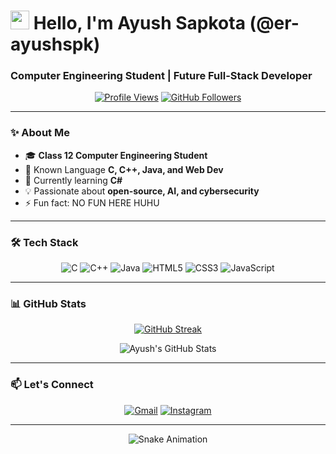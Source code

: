 # <img src="https://media.giphy.com/media/hvRJCLFzcasrR4ia7z/giphy.gif" width="30px"> Hello, I'm Ayush Sapkota (@er-ayushspk)
### **Computer Engineering Student | Future Full-Stack Developer**

<div align="center">

[![Profile Views](https://komarev.com/ghpvc/?username=er-ayushspk&label=Profile+Views&color=brightgreen&style=flat)](https://github.com/er-ayushspk)
[![GitHub Followers](https://img.shields.io/github/followers/er-ayushspk?label=Follow&style=social)](https://github.com/er-ayushspk)

</div>

---

### **✨ About Me**
- 🎓 **Class 12 Computer Engineering Student**
- 🌱 Known Language **C, C++, Java, and Web Dev**
- 🫠 Currently learning **C#**
- 💡 Passionate about **open-source, AI, and cybersecurity**
- ⚡ Fun fact: NO FUN HERE HUHU

---

### **🛠️ Tech Stack**
<div align="center">

![C](https://img.shields.io/badge/c-%2300599C.svg?style=for-the-badge&logo=c&logoColor=white)
![C++](https://img.shields.io/badge/c++-%2300599C.svg?style=for-the-badge&logo=c%2B%2B&logoColor=white)
![Java](https://img.shields.io/badge/java-%23ED8B00.svg?style=for-the-badge&logo=openjdk&logoColor=white)
![HTML5](https://img.shields.io/badge/html5-%23E34F26.svg?style=for-the-badge&logo=html5&logoColor=white)
![CSS3](https://img.shields.io/badge/css3-%231572B6.svg?style=for-the-badge&logo=css3&logoColor=white)
![JavaScript](https://img.shields.io/badge/javascript-%23323330.svg?style=for-the-badge&logo=javascript&logoColor=%23F7DF1E)

</div>

---

### **📊 GitHub Stats**
<div align="center">

[![GitHub Streak](https://github-readme-streak-stats.herokuapp.com/?user=er-ayushspk&theme=default)](https://git.io/streak-stats)

![Ayush's GitHub Stats](https://github-readme-stats.vercel.app/api?username=er-ayushspk&show_icons=true&theme=default)

</div>

---

### **📫 Let's Connect**
<div align="center">

[![Gmail](https://img.shields.io/badge/Gmail-D14836?style=for-the-badge&logo=gmail&logoColor=white)](mailto:ayushsapkota158@gmail.com)
[![Instagram](https://img.shields.io/badge/Instagram-E4405F?style=for-the-badge&logo=instagram&logoColor=white)](https://instagram.com/ayushh_spk)

</div>

---

<div align="center">

![Snake Animation](https://github.com/er-ayushspk/er-ayushspk/blob/output/github-contribution-grid-snake.svg)

</div>
